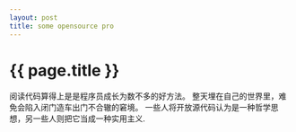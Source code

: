 ```yaml
---
layout: post
title: some opensource pro
---
```


{{ page.title }}
================

阅读代码算得上是是程序员成长为数不多的好方法。
整天埋在自己的世界里，难免会陷入闭门造车出门不合辙的窘境。
一些人将开放源代码认为是一种哲学思想，另一些人则把它当成一种实用主义.
